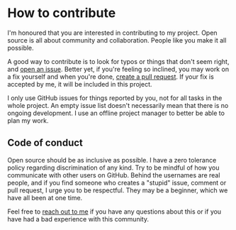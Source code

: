 # How to contribute

I'm honoured that you are interested in contributing to my project. Open source is all about community and collaboration. People like you make it all possible.

A good way to contribute is to look for typos or things that don't seem right, and [open an issue](https://github.com/olivertwistor/move-firefox-bookmark-to-folders/issues/new). Better yet, if you're feeling so inclined, you may work on a fix yourself and when you're done, [create a pull request](https://docs.github.com/en/pull-requests/collaborating-with-pull-requests/proposing-changes-to-your-work-with-pull-requests/creating-a-pull-request). If your fix is accepted by me, it will be included in this project.

I only use GitHub issues for things reported by you, not for all tasks in the whole project. An empty issue list doesn't necessarily mean that there is no ongoing development. I use an offline project manager to better be able to plan my work.

## Code of conduct

Open source should be as inclusive as possible. I have a zero tolerance policy regarding discrimination of any kind. Try to be mindful of how you communicate with other users on GitHub. Behind the usernames are real people, and if you find someone who creates a "stupid" issue, comment or pull request, I urge you to be respectful. They may be a beginner, which we have all been at one time.

Feel free to [reach out to me](mailto:oliver_twistor@hotmail.com) if you have any questions about this or if you have had a bad experience with this community.
